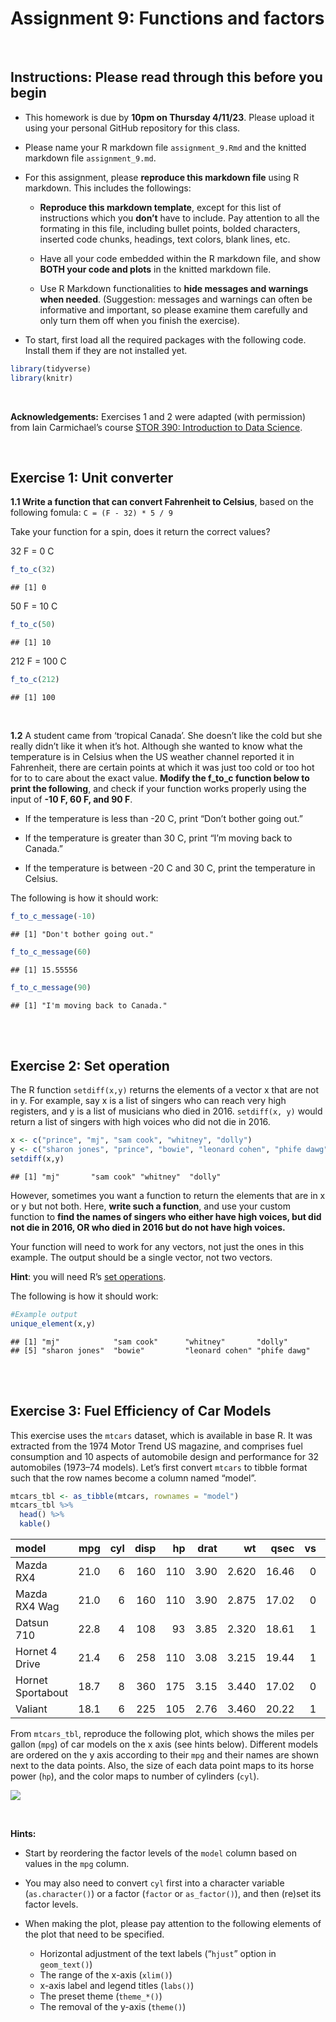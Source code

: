 Assignment 9: Functions and factors
================

<br>

## Instructions: Please read through this before you begin

- This homework is due by **10pm on Thursday 4/11/23**. Please upload it
  using your personal GitHub repository for this class.

- Please name your R markdown file `assignment_9.Rmd` and the knitted
  markdown file `assignment_9.md`.

- For this assignment, please **reproduce this markdown file** using R
  markdown. This includes the followings:

  - **Reproduce this markdown template**, except for this list of
    instructions which you **don’t** have to include. Pay attention to
    all the formating in this file, including bullet points, bolded
    characters, inserted code chunks, headings, text colors, blank
    lines, etc.

  - Have all your code embedded within the R markdown file, and show
    **BOTH your code and plots** in the knitted markdown file.

  - Use R Markdown functionalities to **hide messages and warnings when
    needed**. (Suggestion: messages and warnings can often be
    informative and important, so please examine them carefully and only
    turn them off when you finish the exercise).

- To start, first load all the required packages with the following
  code. Install them if they are not installed yet.

``` r
library(tidyverse)
library(knitr)
```

<br>

**Acknowledgements:** Exercises 1 and 2 were adapted (with permission)
from Iain Carmichael’s course [STOR 390: Introduction to Data
Science](https://idc9.github.io/stor390/#course_material).

<br>

## Exercise 1: Unit converter

**1.1 Write a function that can convert Fahrenheit to Celsius**, based
on the following fomula: `C = (F - 32) * 5 / 9`

Take your function for a spin, does it return the correct values?

32 F = 0 C

``` r
f_to_c(32)
```

    ## [1] 0

50 F = 10 C

``` r
f_to_c(50)
```

    ## [1] 10

212 F = 100 C

``` r
f_to_c(212)
```

    ## [1] 100

<br>

**1.2** A student came from ‘tropical Canada’. She doesn’t like the cold
but she really didn’t like it when it’s hot. Although she wanted to know
what the temperature is in Celsius when the US weather channel reported
it in Fahrenheit, there are certain points at which it was just too cold
or too hot for to to care about the exact value. **Modify the f_to_c
function below to print the following**, and check if your function
works properly using the input of **-10 F, 60 F, and 90 F**.

- If the temperature is less than -20 C, print “Don’t bother going out.”

- If the temperature is greater than 30 C, print “I’m moving back to
  Canada.”

- If the temperature is between -20 C and 30 C, print the temperature in
  Celsius.

The following is how it should work:

``` r
f_to_c_message(-10)
```

    ## [1] "Don't bother going out."

``` r
f_to_c_message(60)
```

    ## [1] 15.55556

``` r
f_to_c_message(90)
```

    ## [1] "I'm moving back to Canada."

<br> <br>

## Exercise 2: Set operation

The R function `setdiff(x,y)` returns the elements of a vector x that
are not in y. For example, say x is a list of singers who can reach very
high registers, and y is a list of musicians who died in 2016.
`setdiff(x, y)` would return a list of singers with high voices who did
not die in 2016.

``` r
x <- c("prince", "mj", "sam cook", "whitney", "dolly")
y <- c("sharon jones", "prince", "bowie", "leonard cohen", "phife dawg")
setdiff(x,y)
```

    ## [1] "mj"       "sam cook" "whitney"  "dolly"

However, sometimes you want a function to return the elements that are
in x or y but not both. Here, **write such a function**, and use your
custom function to **find the names of singers who either have high
voices, but did not die in 2016, OR who died in 2016 but do not have
high voices.**

Your function will need to work for any vectors, not just the ones in
this example. The output should be a single vector, not two vectors.

**Hint**: you will need R’s [set
operations](https://stat.ethz.ch/R-manual/R-devel/library/base/html/sets.html).

The following is how it should work:

``` r
#Example output
unique_element(x,y)
```

    ## [1] "mj"            "sam cook"      "whitney"       "dolly"        
    ## [5] "sharon jones"  "bowie"         "leonard cohen" "phife dawg"

<br> <br>

## Exercise 3: Fuel Efficiency of Car Models

This exercise uses the `mtcars` dataset, which is available in base R.
It was extracted from the 1974 Motor Trend US magazine, and comprises
fuel consumption and 10 aspects of automobile design and performance for
32 automobiles (1973–74 models). Let’s first convert `mtcars` to tibble
format such that the row names become a column named “model”.

``` r
mtcars_tbl <- as_tibble(mtcars, rownames = "model")
mtcars_tbl %>%
  head() %>%
  kable()
```

| model             |  mpg | cyl | disp |  hp | drat |    wt |  qsec |  vs |  am | gear | carb |
|:------------------|-----:|----:|-----:|----:|-----:|------:|------:|----:|----:|-----:|-----:|
| Mazda RX4         | 21.0 |   6 |  160 | 110 | 3.90 | 2.620 | 16.46 |   0 |   1 |    4 |    4 |
| Mazda RX4 Wag     | 21.0 |   6 |  160 | 110 | 3.90 | 2.875 | 17.02 |   0 |   1 |    4 |    4 |
| Datsun 710        | 22.8 |   4 |  108 |  93 | 3.85 | 2.320 | 18.61 |   1 |   1 |    4 |    1 |
| Hornet 4 Drive    | 21.4 |   6 |  258 | 110 | 3.08 | 3.215 | 19.44 |   1 |   0 |    3 |    1 |
| Hornet Sportabout | 18.7 |   8 |  360 | 175 | 3.15 | 3.440 | 17.02 |   0 |   0 |    3 |    2 |
| Valiant           | 18.1 |   6 |  225 | 105 | 2.76 | 3.460 | 20.22 |   1 |   0 |    3 |    1 |

From `mtcars_tbl`, reproduce the following plot, which shows the miles
per gallon (`mpg`) of car models on the x axis (see hints below).
Different models are ordered on the y axis according to their `mpg` and
their names are shown next to the data points. Also, the size of each
data point maps to its horse power (`hp`), and the color maps to number
of cylinders (`cyl`).

![](assignment_9_files/figure-gfm/unnamed-chunk-12-1.png)<!-- -->

<br>

**Hints:**

- Start by reordering the factor levels of the `model` column based on
  values in the `mpg` column.

- You may also need to convert `cyl` first into a character variable
  (`as.character()`) or a factor (`factor` or `as_factor()`), and then
  (re)set its factor levels.

- When making the plot, please pay attention to the following elements
  of the plot that need to be specified.

  - Horizontal adjustment of the text labels (“`hjust`” option in
    `geom_text()`)
  - The range of the x-axis (`xlim()`)
  - x-axis label and legend titles (`labs()`)
  - The preset theme (`theme_*()`)
  - The removal of the y-axis (`theme()`)
